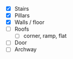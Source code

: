 -  [x] Stairs
-  [x] Pillars
-  [x] Walls / floor
-  [ ] Roofs
	- [ ] corner, ramp, flat
- [ ] Door
- [ ]  Archway
